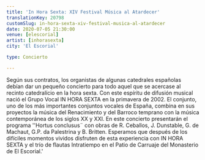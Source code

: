 ```yaml
---
title: 'In Hora Sexta: XIV Festival Música al Atardecer'
translationKey: 20798
customSlug: in-hora-sexta-xiv-festival-musica-al-atardecer
date: 2020-07-05 21:30:00
venue: [elescorial]
artist: [inhorasexta]
city: 'El Escorial'

type: Concierto

---
```

Según sus contratos, los organistas de algunas catedrales españolas debían dar un pequeño concierto para todo aquel que se acercase al recinto catedralício en la hora sexta.  Con este espíritu de difusión musical nació el Grupo Vocal IN HORA SEXTA en la primavera de 2002.  El conjunto, uno de los más importantes conjuntos vocales de España, combina en sus proyectos la música del Renacimiento y del Barroco temprano con la música contemporánea de los siglos XX y XXI. En este concierto presentarán el programa ''Hortus conclusus¨ con obras de R. Ceballos, J. Dunstable, G. de Machaut, G.P. da Palestrina y B. Britten. Esperamos que después de los difíciles momentos vividos disfruten de esta experiencia con IN HORA SEXTA y el trío de flautas Intratiempo en el Patio de Carruaje del Monasterio de El Escorial.'
